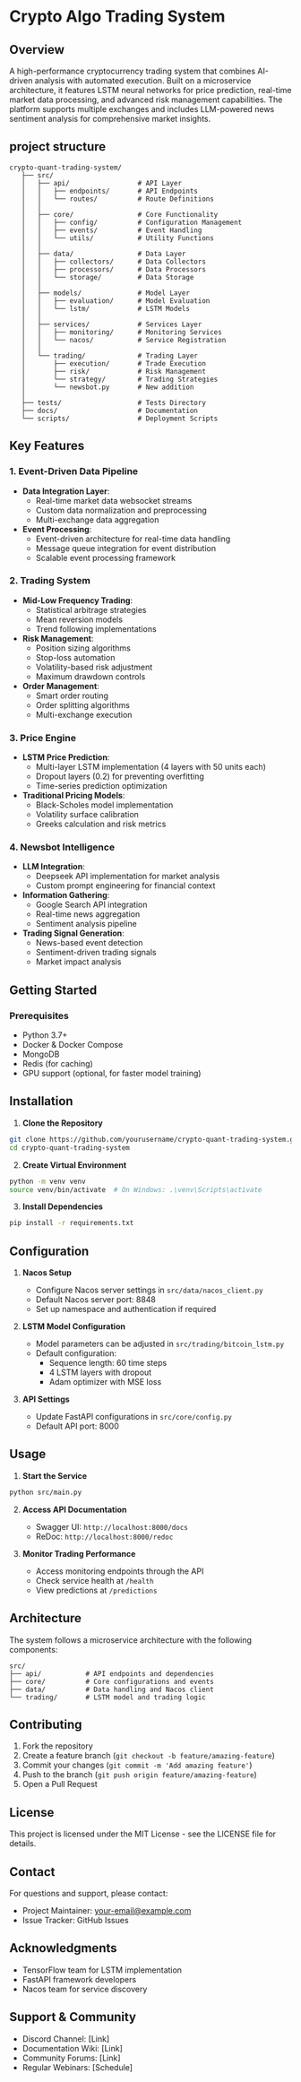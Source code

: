 # Crypto Algo Trading System

## Overview

A high-performance cryptocurrency trading system that combines AI-driven analysis with automated execution. Built on a microservice architecture, it features LSTM neural networks for price prediction, real-time market data processing, and advanced risk management capabilities. The platform supports multiple exchanges and includes LLM-powered news sentiment analysis for comprehensive market insights.

## project structure
```
crypto-quant-trading-system/
   ├── src/
   │   ├── api/                 # API Layer
   │   │   ├── endpoints/       # API Endpoints
   │   │   └── routes/          # Route Definitions
   │   │
   │   ├── core/                # Core Functionality
   │   │   ├── config/          # Configuration Management
   │   │   ├── events/          # Event Handling
   │   │   └── utils/           # Utility Functions
   │   │
   │   ├── data/                # Data Layer
   │   │   ├── collectors/      # Data Collectors
   │   │   ├── processors/      # Data Processors  
   │   │   └── storage/         # Data Storage
   │   │
   │   ├── models/              # Model Layer
   │   │   ├── evaluation/      # Model Evaluation
   │   │   └── lstm/            # LSTM Models
   │   │
   │   ├── services/            # Services Layer
   │   │   ├── monitoring/      # Monitoring Services
   │   │   └── nacos/           # Service Registration
   │   │
   │   └── trading/             # Trading Layer
   │       ├── execution/       # Trade Execution
   │       ├── risk/            # Risk Management
   │       └── strategy/        # Trading Strategies
   │       └── newsbot.py       # New addition
   │
   ├── tests/                   # Tests Directory
   ├── docs/                    # Documentation
   └── scripts/                 # Deployment Scripts
```

## Key Features

### 1. Event-Driven Data Pipeline
- **Data Integration Layer**:
  - Real-time market data websocket streams
  - Custom data normalization and preprocessing
  - Multi-exchange data aggregation
- **Event Processing**:
  - Event-driven architecture for real-time data handling
  - Message queue integration for event distribution
  - Scalable event processing framework

### 2. Trading System
- **Mid-Low Frequency Trading**:
  - Statistical arbitrage strategies
  - Mean reversion models
  - Trend following implementations
- **Risk Management**: 
  - Position sizing algorithms
  - Stop-loss automation
  - Volatility-based risk adjustment
  - Maximum drawdown controls
- **Order Management**:
  - Smart order routing
  - Order splitting algorithms
  - Multi-exchange execution

### 3. Price Engine
- **LSTM Price Prediction**: 
  - Multi-layer LSTM implementation (4 layers with 50 units each)
  - Dropout layers (0.2) for preventing overfitting
  - Time-series prediction optimization
- **Traditional Pricing Models**:
  - Black-Scholes model implementation
  - Volatility surface calibration
  - Greeks calculation and risk metrics

### 4. Newsbot Intelligence
- **LLM Integration**:
  - Deepseek API implementation for market analysis
  - Custom prompt engineering for financial context
- **Information Gathering**:
  - Google Search API integration
  - Real-time news aggregation
  - Sentiment analysis pipeline
- **Trading Signal Generation**:
  - News-based event detection
  - Sentiment-driven trading signals
  - Market impact analysis

## Getting Started

### Prerequisites
- Python 3.7+
- Docker & Docker Compose
- MongoDB
- Redis (for caching)
- GPU support (optional, for faster model training)

## Installation

1. **Clone the Repository**
```bash
git clone https://github.com/yourusername/crypto-quant-trading-system.git
cd crypto-quant-trading-system
```

2. **Create Virtual Environment**
```bash
python -m venv venv
source venv/bin/activate  # On Windows: .\venv\Scripts\activate
```

3. **Install Dependencies**
```bash
pip install -r requirements.txt
```

## Configuration

1. **Nacos Setup**
   - Configure Nacos server settings in `src/data/nacos_client.py`
   - Default Nacos server port: 8848
   - Set up namespace and authentication if required

2. **LSTM Model Configuration**
   - Model parameters can be adjusted in `src/trading/bitcoin_lstm.py`
   - Default configuration:
     - Sequence length: 60 time steps
     - 4 LSTM layers with dropout
     - Adam optimizer with MSE loss

3. **API Settings**
   - Update FastAPI configurations in `src/core/config.py`
   - Default API port: 8000

## Usage

1. **Start the Service**
```bash
python src/main.py
```

2. **Access API Documentation**
   - Swagger UI: `http://localhost:8000/docs`
   - ReDoc: `http://localhost:8000/redoc`

3. **Monitor Trading Performance**
   - Access monitoring endpoints through the API
   - Check service health at `/health`
   - View predictions at `/predictions`

## Architecture

The system follows a microservice architecture with the following components:

```
src/
├── api/           # API endpoints and dependencies
├── core/          # Core configurations and events
├── data/          # Data handling and Nacos client
└── trading/       # LSTM model and trading logic
```

## Contributing

1. Fork the repository
2. Create a feature branch (`git checkout -b feature/amazing-feature`)
3. Commit your changes (`git commit -m 'Add amazing feature'`)
4. Push to the branch (`git push origin feature/amazing-feature`)
5. Open a Pull Request

## License

This project is licensed under the MIT License - see the LICENSE file for details.

## Contact

For questions and support, please contact:
- Project Maintainer: your-email@example.com
- Issue Tracker: GitHub Issues

## Acknowledgments

- TensorFlow team for LSTM implementation
- FastAPI framework developers
- Nacos team for service discovery

## Support & Community
- Discord Channel: [Link]
- Documentation Wiki: [Link]
- Community Forums: [Link]
- Regular Webinars: [Schedule]

